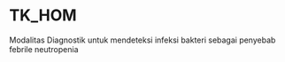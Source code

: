 # TK_HOM
Modalitas Diagnostik untuk mendeteksi infeksi bakteri sebagai penyebab febrile neutropenia
